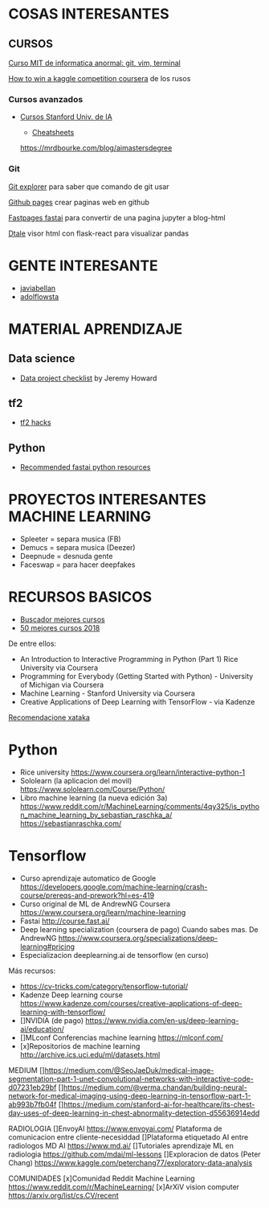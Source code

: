 # COSAS INTERESANTES

## CURSOS
[Curso MIT de informatica anormal: git, vim, terminal](https://missing.csail.mit.edu/)

[How to win a kaggle competition coursera](https://www.coursera.org/learn/competitive-data-science) de los rusos

### Cursos avanzados
* [Cursos Stanford Univ. de IA](https://threadreaderapp.com/thread/1228432865878253572.html)
	* [Cheatsheets](https://stanford.edu/~shervine/teaching/)

	https://mrdbourke.com/blog/aimastersdegree



### Git

[Git explorer](http://gitexplorer.com) para saber que comando de git usar

[Github pages](https://help.github.com/en/github/working-with-github-pages) crear paginas web en github


[Fastpages fastai](http://fastpages.fastai.com) para convertir de una pagina jupyter a blog-html




[Dtale](https://github.com/man-group/dtale) visor html con flask-react para visualizar pandas


# GENTE INTERESANTE
 
* [javiabellan](https://github.com/javiabellan)  
* [adolflowsta](https://github.com/flowsta)

# MATERIAL APRENDIZAJE
## Data science
* [Data project checklist](https://www.fast.ai/2020/01/07/data-questionnaire/) by Jeremy Howard


## tf2
* [tf2 hacks](https://github.com/sayakpaul/TF-2.0-Hacks)

## Python
* [Recommended fastai python resources](https://forums.fast.ai/t/recommended-python-learning-resources/26888)



# PROYECTOS INTERESANTES MACHINE LEARNING

* Spleeter = separa musica (FB)
* Demucs = separa  musica (Deezer)
* Deepnude = desnuda gente
* Faceswap = para hacer deepfakes




# RECURSOS BASICOS
 
* [Buscador mejores cursos](https://www.class-central.com/collection/top-free-online-courses)
* [50 mejores cursos 2018](https://medium.freecodecamp.org/top-50-free-online-courses-2018-e67d0da38e95)

De entre ellos:  
* An Introduction to Interactive Programming in Python (Part 1) Rice University via Coursera  
* Programming for Everybody (Getting Started with Python) - University of Michigan via Coursera  
* Machine Learning - Stanford University via Coursera  
* Creative Applications of Deep Learning with TensorFlow - via Kadenze

[Recomendacione xataka](https://www.xataka.com/robotica-e-ia/aprende-sobre-inteligencia-artificial-por-internet-cursos-publicaciones-y-las-recomendaciones-de-expertos)

# Python
* Rice university https://www.coursera.org/learn/interactive-python-1
* Sololearn (la aplicacion del movil) https://www.sololearn.com/Course/Python/
* Libro machine learning (la nueva edición 3a)
https://www.reddit.com/r/MachineLearning/comments/4qy325/is_python_machine_learning_by_sebastian_raschka_a/ https://sebastianraschka.com/


# Tensorflow
* Curso aprendizaje automatico de Google https://developers.google.com/machine-learning/crash-course/prereqs-and-prework?hl=es-419
* Curso original de ML de AndrewNG Coursera https://www.coursera.org/learn/machine-learning
* Fastai http://course.fast.ai/
* Deep learning specialization (coursera de pago) Cuando sabes mas. De AndrewNG https://www.coursera.org/specializations/deep-learning#pricing
* Especializacion deeplearning.ai de tensorflow (en curso)

Más recursos: 
* https://cv-tricks.com/category/tensorflow-tutorial/
* Kadenze Deep learning course https://www.kadenze.com/courses/creative-applications-of-deep-learning-with-tensorflow/
* []NVIDIA (de pago) https://www.nvidia.com/en-us/deep-learning-ai/education/
* []MLconf Conferencias machine learning https://mlconf.com/
* [x]Repositorios de machine learning http://archive.ics.uci.edu/ml/datasets.html

MEDIUM
[]https://medium.com/@SeoJaeDuk/medical-image-segmentation-part-1-unet-convolutional-networks-with-interactive-code-d07231eb29bf
[]https://medium.com/@verma.chandan/building-neural-network-for-medical-imaging-using-deep-learning-in-tensorflow-part-1-ab993b7fb04f
[]https://medium.com/stanford-ai-for-healthcare/its-chest-day-uses-of-deep-learning-in-chest-abnormality-detection-d55636914edd


RADIOLOGIA
[]EnvoyAI https://www.envoyai.com/ Plataforma de comunicacion entre cliente-necesiddad
[]Plataforma etiquetado AI entre radiologos MD AI https://www.md.ai/ 
[]Tutoriales aprendizaje ML en radiologia https://github.com/mdai/ml-lessons
[]Exploracion de datos (Peter Chang) https://www.kaggle.com/peterchang77/exploratory-data-analysis

COMUNIDADES
[x]Comunidad Reddit Machine Learning https://www.reddit.com/r/MachineLearning/
[x]ArXiV vision computer https://arxiv.org/list/cs.CV/recent